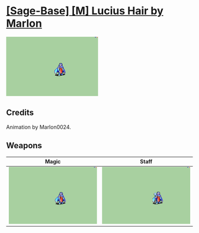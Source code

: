 # [\[Sage-Base\] \[M\] Lucius Hair by Marlon](./)

<img src="./6.%20Magic/Magic_000.png" alt="[Sage-Base] [M] Lucius Hair by Marlon standing" />

## Credits

Animation by Marlon0024.

## Weapons


|Magic |Staff |
|  :---: | :---: |
| <img alt="Magic animation" src="./6.%20Magic/Magic.gif" /> | <img alt="Staff animation" src="./7.%20Staff/Staff.gif" /> |
